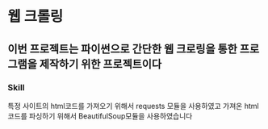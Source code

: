 # 웹 크롤링
## 이번 프로젝트는 파이썬으로 간단한 웹 크로링을 통한 프로그램을 제작하기 위한 프로젝트이다
### Skill
특정 사이트의 html코드를 가져오기 위해서 requests 모듈을 사용하였고
가져온 html 코드를 파싱하기 위해서 BeautifulSoup모듈을 사용하였습니다
